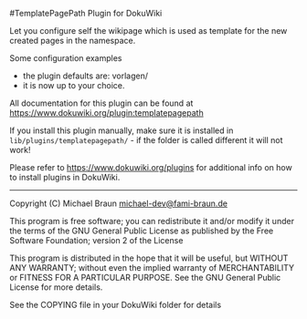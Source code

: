 #TemplatePagePath Plugin for DokuWiki

Let you configure self the wikipage which is used as template for the new
created pages in the namespace.

Some configuration examples
 * the plugin defaults are: vorlagen/<path>
 * it is now up to your choice.

All documentation for this plugin can be found at
https://www.dokuwiki.org/plugin:templatepagepath

If you install this plugin manually, make sure it is installed in
`lib/plugins/templatepagepath/` - if the folder is called different it
will not work!

Please refer to https://www.dokuwiki.org/plugins for additional info
on how to install plugins in DokuWiki.

----
Copyright (C) Michael Braun <michael-dev@fami-braun.de>

This program is free software; you can redistribute it and/or modify
it under the terms of the GNU General Public License as published by
the Free Software Foundation; version 2 of the License

This program is distributed in the hope that it will be useful,
but WITHOUT ANY WARRANTY; without even the implied warranty of
MERCHANTABILITY or FITNESS FOR A PARTICULAR PURPOSE.  See the
GNU General Public License for more details.

See the COPYING file in your DokuWiki folder for details
